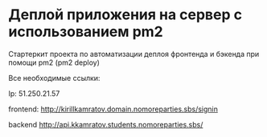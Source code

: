 # Деплой приложения на сервер с использованием pm2

Стартеркит проекта по автоматизации деплоя фронтенда и бэкенда при помощи pm2 (pm2 deploy)

Все необходимые ссылки:

Ip: 51.250.21.57

frontend: http://kirillkamratov.domain.nomoreparties.sbs/signin

backend http://api.kkamratov.students.nomoreparties.sbs/
